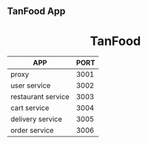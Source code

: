 ## TanFood App

<h1 align="center">
  TanFood
  <br>
</h1>

| APP    | PORT |
| -------- | ------- |
| proxy  |  3001    |
| user service | 3002     |
| restaurant service    | 3003    |
| cart service    | 3004   |
| delivery service    | 3005    |
| order service    | 3006    |


